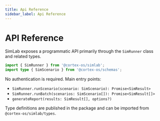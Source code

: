```yaml
---
title: Api Reference
sidebar_label: Api Reference
---
```


# API Reference

SimLab exposes a programmatic API primarily through the `SimRunner` class and related types.

```typescript
import { SimRunner } from '@cortex-os/simlab';
import type { SimScenario } from '@cortex-os/schemas';
```

No authentication is required. Main entry points:

- `SimRunner.runScenario(scenario: SimScenario): Promise<SimResult>`
- `SimRunner.runBatch(scenarios: SimScenario[]): Promise<SimResult[]>`
- `generateReport(results: SimResult[], options?)`

Type definitions are published in the package and can be imported from `@cortex-os/simlab/types`.

```